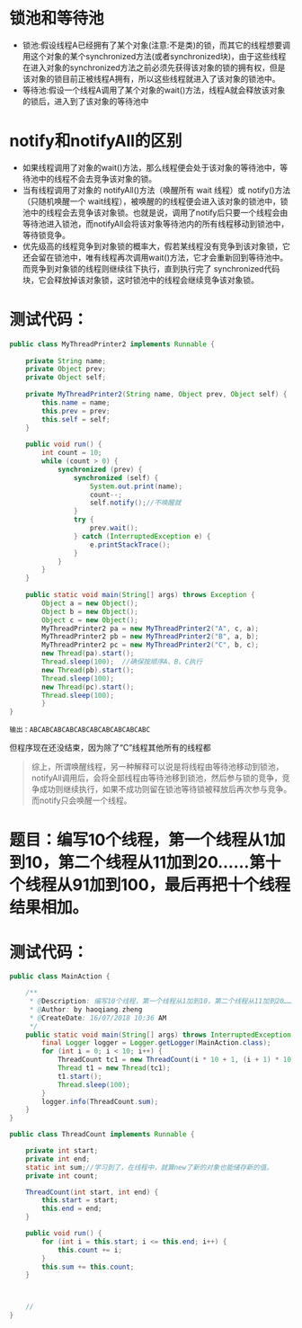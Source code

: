 # 锁池和等待池
- 锁池:假设线程A已经拥有了某个对象(注意:不是类)的锁，而其它的线程想要调用这个对象的某个synchronized方法(或者synchronized块)，由于这些线程在进入对象的synchronized方法之前必须先获得该对象的锁的拥有权，但是该对象的锁目前正被线程A拥有，所以这些线程就进入了该对象的锁池中。
- 等待池:假设一个线程A调用了某个对象的wait()方法，线程A就会释放该对象的锁后，进入到了该对象的等待池中
# notify和notifyAll的区别
- 如果线程调用了对象的wait()方法，那么线程便会处于该对象的等待池中，等待池中的线程不会去竞争该对象的锁。
- 当有线程调用了对象的 notifyAll()方法（唤醒所有 wait 线程）或 notify()方法（只随机唤醒一个 wait线程），被唤醒的的线程便会进入该对象的锁池中，锁池中的线程会去竞争该对象锁。也就是说，调用了notify后只要一个线程会由等待池进入锁池，而notifyAll会将该对象等待池内的所有线程移动到锁池中，等待锁竞争。
- 优先级高的线程竞争到对象锁的概率大，假若某线程没有竞争到该对象锁，它还会留在锁池中，唯有线程再次调用wait()方法，它才会重新回到等待池中。而竞争到对象锁的线程则继续往下执行，直到执行完了 synchronized代码块，它会释放掉该对象锁，这时锁池中的线程会继续竞争该对象锁。
# 测试代码：

```java
public class MyThreadPrinter2 implements Runnable {     
    
    private String name;     
    private Object prev;     
    private Object self;     
    
    private MyThreadPrinter2(String name, Object prev, Object self) {     
        this.name = name;     
        this.prev = prev;     
        this.self = self;     
    }     
    
    public void run() {     
        int count = 10;     
        while (count > 0) {     
            synchronized (prev) {     
                synchronized (self) {     
                    System.out.print(name);     
                    count--;    
                    self.notify();//不唤醒就     
                }     
                try {     
                    prev.wait();     
                } catch (InterruptedException e) {     
                    e.printStackTrace();     
                }     
            }     
        }     
    }     
    
    public static void main(String[] args) throws Exception {     
        Object a = new Object();     
        Object b = new Object();     
        Object c = new Object();     
        MyThreadPrinter2 pa = new MyThreadPrinter2("A", c, a);     
        MyThreadPrinter2 pb = new MyThreadPrinter2("B", a, b);     
        MyThreadPrinter2 pc = new MyThreadPrinter2("C", b, c);                  
        new Thread(pa).start();  
        Thread.sleep(100);  //确保按顺序A、B、C执行  
        new Thread(pb).start();  
        Thread.sleep(100);    
        new Thread(pc).start();     
        Thread.sleep(100);    
        }     
}
```

```
输出：ABCABCABCABCABCABCABCABCABCABC
```
但程序现在还没结束，因为除了“C”线程其他所有的线程都
> 综上，所谓唤醒线程，另一种解释可以说是将线程由等待池移动到锁池，notifyAll调用后，会将全部线程由等待池移到锁池，然后参与锁的竞争，竞争成功则继续执行，如果不成功则留在锁池等待锁被释放后再次参与竞争。而notify只会唤醒一个线程。 


# 题目：编写10个线程，第一个线程从1加到10，第二个线程从11加到20……第十个线程从91加到100，最后再把十个线程结果相加。

# 测试代码：

```java
public class MainAction {

    /**
     * @Description: 编写10个线程，第一个线程从1加到10，第二个线程从11加到20……第十个线程从91加到100，最后再把十个线程结果相加
     * @Author: by haoqiang.zheng
     * @CreateDate: 16/07/2018 10:36 AM
     */
    public static void main(String[] args) throws InterruptedException {
        final Logger logger = Logger.getLogger(MainAction.class);
        for (int i = 0; i < 10; i++) {
            ThreadCount tc1 = new ThreadCount(i * 10 + 1, (i + 1) * 10);
            Thread t1 = new Thread(tc1);
            t1.start();
            Thread.sleep(100);
        }
        logger.info(ThreadCount.sum);
    }
}

public class ThreadCount implements Runnable {

    private int start;
    private int end;
    static int sum;//学习到了，在线程中，就算new了新的对象也能储存新的值。
    private int count;

    ThreadCount(int start, int end) {
        this.start = start;
        this.end = end;
    }

    public void run() {
        for (int i = this.start; i <= this.end; i++) {
            this.count += i;
        }
        this.sum += this.count;
    }



    //
}
```